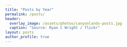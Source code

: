 ```yaml
---
title: "Posts by Year"
permalink: /posts/
header:
  overlay_image: /assets/photos/canyonlands-posts.jpg
  caption: "Source: Ryan C Wright / flickr"
layout: posts
author_profile: true
---
```

